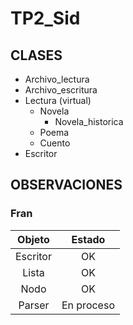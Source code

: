 # TP2_Sid

## CLASES
- Archivo_lectura
- Archivo_escritura
- Lectura (virtual)
    - Novela
        - Novela_historica
    - Poema
    - Cuento
- Escritor

## OBSERVACIONES
### Fran

| Objeto | Estado     |
|:------:|:----------:|
|Escritor|  OK        |
| Lista  | OK         |
| Nodo   | OK         |
|Parser  | En proceso |